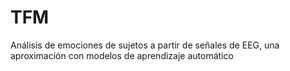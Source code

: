 # TFM
Análisis de emociones de sujetos a partir de señales de EEG, una aproximación con modelos de aprendizaje automático
